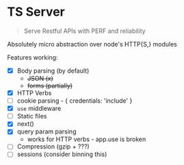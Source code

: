 # TS Server
> Serve Restful APIs with PERF and reliability

Absolutely micro abstraction over node's HTTP{S,} modules

Features working:
- [x] Body parsing (by default)
  - ~~JSON (x)~~
  - ~~forms (partially)~~
- [x] HTTP Verbs
- [ ] cookie parsing - { credentials: 'include' }
- [x] `use` middleware
- [ ] Static files
- [x] next()
- [x] query param parsing
  - works for HTTP verbs - app.use is broken
- [ ] Compression (gzip + ???)
- [ ] sessions (consider binning this)